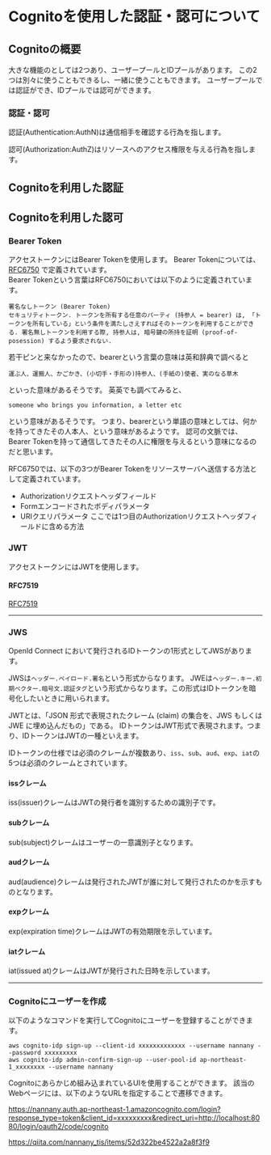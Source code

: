# Cognitoを使用した認証・認可について

## Cognitoの概要

大きな機能のとしては2つあり、ユーザープールとIDプールがあります。
この2つは別々に使うこともできるし、一緒に使うこともできます。
ユーザープールでは認証ができ、IDプールでは認可ができます。

### 認証・認可

認証(Authentication:AuthN)は通信相手を確認する行為を指します。

認可(Authorization:AuthZ)はリソースへのアクセス権限を与える行為を指します。

## Cognitoを利用した認証

## Cognitoを利用した認可

### Bearer Token

アクセストークンにはBearer Tokenを使用します。
Bearer Tokenについては、[RFC6750](https://openid-foundation-japan.github.io/rfc6750.ja.html) で定義されています。  
Bearer Tokenという言葉はRFC6750においては以下のように定義されています。
```
署名なしトークン (Bearer Token)
セキュリティトークン. トークンを所有する任意のパーティ (持参人 = bearer) は, 「トークンを所有している」という条件を満たしさえすればそのトークンを利用することができる. 署名無しトークンを利用する際, 持参人は, 暗号鍵の所持を証明 (proof-of-posession) するよう要求されない.
```

若干ピンと来なかったので、bearerという言葉の意味は英和辞典で調べると
```
運ぶ人、運搬人、かごかき、(小切手・手形の)持参人、(手紙の)使者、実のなる草木
```

といった意味があるそうです。
英英でも調べてみると、
```
someone who brings you information, a letter etc
```

という意味があるそうです。
つまり、bearerという単語の意味としては、何かを持ってきたその人本人、という意味があるようです。
認可の文脈では、Bearer Tokenを持って通信してきたその人に権限を与えるという意味になるのだと思います。

RFC6750では、以下の3つがBearer Tokenをリソースサーバへ送信する方法として定義されています。
* Authorizationリクエストヘッダフィールド
* Formエンコードされたボディパラメータ
* URIクエリパラメータ
ここでは1つ目のAuthorizationリクエストヘッダフィールドに含める方法


### JWT

アクセストークンにはJWTを使用します。

#### RFC7519

[RFC7519](https://openid-foundation-japan.github.io/draft-ietf-oauth-json-web-token-11.ja.html) 

---
### JWS
OpenId Connect において発行されるIDトークンの1形式としてJWSがあります。

JWSは`ヘッダー.ペイロード.署名`という形式からなります。
JWEは`ヘッダー.キー.初期ベクター.暗号文.認証タグ`という形式からなります。この形式はIDトークンを暗号化したいときに用いられます。

JWTとは、「JSON 形式で表現されたクレーム (claim) の集合を、JWS もしくは JWE に埋め込んだもの」である。
IDトークンはJWT形式で表現されます。つまり、IDトークンはJWTの一種といえます。

IDトークンの仕様では必須のクレームが複数あり、`iss`、`sub`、`aud`、`exp`、`iat`の5つは必須のクレームとされています。

#### issクレーム
iss(issuer)クレームはJWTの発行者を識別するための識別子です。

#### subクレーム
sub(subject)クレームはユーザーの一意識別子となります。

#### audクレーム
aud(audience)クレームは発行されたJWTが誰に対して発行されたのかを示すものとなります。

#### expクレーム
exp(expiration time)クレームはJWTの有効期限を示しています。

#### iatクレーム
iat(issued at)クレームはJWTが発行された日時を示しています。

---

### Cognitoにユーザーを作成
以下のようなコマンドを実行してCognitoにユーザーを登録することができます。
```
aws cognito-idp sign-up --client-id xxxxxxxxxxxxx --username nannany --password xxxxxxxxx
aws cognito-idp admin-confirm-sign-up --user-pool-id ap-northeast-1_xxxxxxxx --username nannany
```

Cognitoにあらかじめ組み込まれているUIを使用することができます。
該当のWebページには、以下のようなURLを指定することで遷移できます。

https://nannany.auth.ap-northeast-1.amazoncognito.com/login?response_type=token&client_id=xxxxxxxxx&redirect_uri=http://localhost:8080/login/oauth2/code/cognito


https://qiita.com/nannany_tis/items/52d322be4522a2a8f3f9